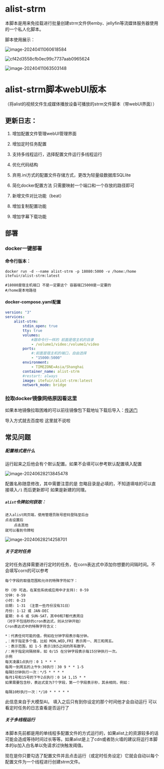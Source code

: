 # alist-strm

本脚本是用来免挂载进行批量创建strm文件供emby、jellyfin等流媒体服务器使用的一个私人化脚本。

脚本使用展示：

![image-20240411060618584](https://drive.tefuir0829.cn/d/yyds/img/1/66170d5ef341e.png)



![cf42d3558cfb0ec99c7737aab0965624](https://drive.tefuir0829.cn/d/yyds/img/1/661713cf90fb1.png)

![image-20240411063503148](https://drive.tefuir0829.cn/d/yyds/img/1/66171418c8aee.png)



# alist-strm脚本webUI版本
（将alist的视频文件生成媒体播放设备可播放的strm文件脚本（带webUI界面））
##  更新日志：

1. 增加配置文件管理webUI管理界面

2. 增加定时任务配置

3. 支持多线程运行，选择配置文件运行多线程运行

4. 优化代码结构

5. 弃用.ini方式的配置文件存储方式，更改为轻量级数据库SQLlite

6. 简化docker配置方法 只需要映射一个端口和一个存放的路径即可

7. 新增文件对比功能（beat）

8. 增加复制配置功能

9. 增加字幕下载功能

##  部署

###  docker一键部署

#### 命令行版本：

```shell
docker run -d --name alist-strm -p 18080:5000 -v /home:/home itefuir/alist-strm:latest

#18080是宿主机端口 不是一定要这个 容器端口5000是一定要的
#/home是本地路径
```

#### docker-compose.yaml配置

```yaml
version: "3"
services:
    alist-strm:
        stdin_open: true
        tty: true
        volumes:
            #跟命令行一样的 前面是宿主机的目录
            - /volume1/video:/volume1/video
        ports:
        	#:前面是宿主机的端口，自由选择
            - "15000:5000"
        environment:
            - TIMEZONE=Asia/Shanghai
        container_name: alist-strm
        #restart: always
        image: itefuir/alist-strm:latest
        network_mode: bridge
```

###   拉取docker镜像网络原因看这里

如果本地镜像拉取困难的可以前往镜像包下载地址下载后导入：[传送门](https://drive.tefuir0829.cn/d/tianyi-geren1/ruanjian/alist-strm.tar)

导入方式就去百度啦 这里就不说啦

##  常见问题

##### 配置格式是什么

运行起来之后他会有个默认配置。如果不会填可以参考默认配置填入配置

![image-20240628213845478](https://drive.tefuir0829.cn/d/yyds/img/1/667ebce4d7a46.png)

配置名称随意修改，其中需要注意的是 忽略目录是必填的，不知道填啥的可以直接填入`/1` 而后更新即可 如果是新建的同理。

##### `alist`令牌如何获取：

```
进入alist网页端，使用管理员账号密码登陆至后台
点击设置后
	点击其他
就可以看到令牌啦
```

![image-20240628214258701](https://drive.tefuir0829.cn/d/yyds/img/1/667ebde1d9178.png)

#####  关于定时任务

定时任务选择需要进行定时的任务，在corn表达式中添加你想要的间隔时间。不会填写corn的可以参考

```
每个字段的取值范围和允许的特殊字符如下：

秒 (秒 可选，在某些系统或应用中才支持): 0-59
分钟: 0-59
小时: 0-23
日期: 1-31 （注意一些月份没有31日）
月份: 1-12 或 JAN-DEC
星期: 0-6 或 SUN-SAT，其中0和7都代表周日
（对于不包括秒的cron表达式，则从分钟开始）
Cron表达式中的特殊字符含义：

*：代表任何可能的值，例如在分钟字段表示每分钟。
,：用于指定多个值，比如 MON,WED,FRI 表示周一、周三和周五。
-：表示范围，如 1-5 表示1到5之间的所有数字。
/：用于指定间隔频率，如 0/15 在分钟字段表示每15分钟执行一次。
示例
每天凌晨1点执行：0 1 * * *
每周一到周五的上午9:30执行：30 9 * * 1-5
每隔5分钟执行一次：*/5 * * * *
每月1号和15号的下午2点执行：0 14 1,15 * *
如果需要包含秒，表达式变为7个字段，第一个字段表示秒，其余相同，例如：

每隔10秒执行一次：*/10 * * * * *
```

此信息来自于大模型AI。 填入之后只有到你设定的那个时间他才会自动运行 可以看定时任务的日志查看是否运行了

#####   关于多线程运行

本脚本先前都是用的单线程多配置文件的方式运行的，如果alist上的资源较多的话可能会造成等待时间过长等等。如果alist是上了cdn或者防火墙的建议将运行本脚本的ip加入白名单以免请求过快触发阈值。

现在是你只要勾选了配置文件并且点击运行（或定时任务设定）它就会自动以每个配置文件为一个线程进行创建strm文件。
